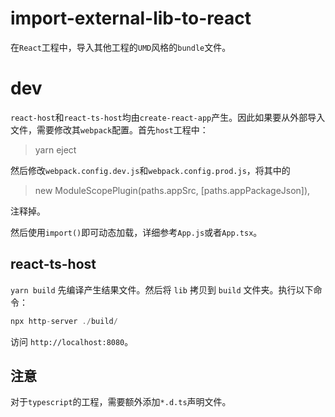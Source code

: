 # import-external-lib-to-react
在`React`工程中，导入其他工程的`UMD`风格的`bundle`文件。

# dev
`react-host`和`react-ts-host`均由`create-react-app`产生。因此如果要从外部导入文件，需要修改其`webpack`配置。首先`host`工程中：
> yarn eject

然后修改`webpack.config.dev.js`和`webpack.config.prod.js`，将其中的
> new ModuleScopePlugin(paths.appSrc, [paths.appPackageJson]),

注释掉。

然后使用`import()`即可动态加载，详细参考`App.js`或者`App.tsx`。

## react-ts-host
`yarn build` 先编译产生结果文件。然后将 `lib` 拷贝到 `build` 文件夹。执行以下命令：
```js
npx http-server ./build/
```

访问 `http://localhost:8080`。

## 注意
对于`typescript`的工程，需要额外添加`*.d.ts`声明文件。
